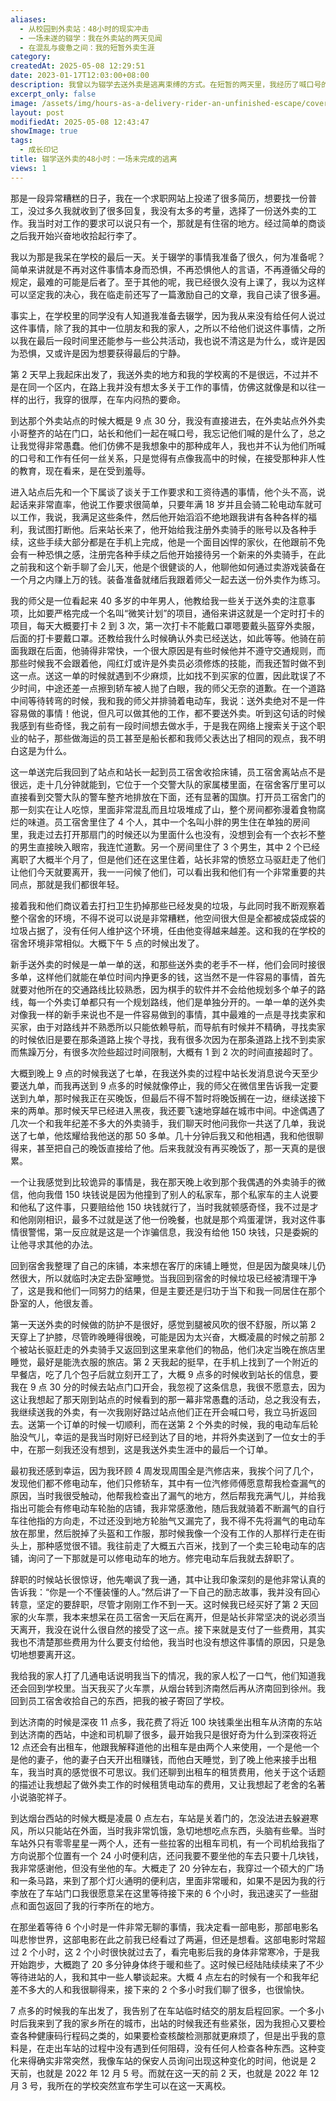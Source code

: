 ```yaml
---
aliases:
  - 从校园到外卖站：48小时的现实冲击
  - 一场未遂的辍学：我在外卖站的两天见闻
  - 在混乱与疲惫之间：我的短暂外卖生涯
category: 
createdAt: 2025-05-08 12:29:51
date: 2023-01-17T12:03:00+08:00
description: 我曾以为辍学去送外卖是逃离束缚的方式。在短暂的两天里，我经历了喊口号的荒谬、肮脏的宿舍、飞驰的电动车，以及陌生人的欺骗与善意。站长说“但凡能做别的，别送外卖”，而我在漏气的轮胎和寒夜的车站里，终于明白自己真正想要的是什么。这段经历没能让我“逃离”，却让我看清了现实的重量。
excerpt_only: false
image: /assets/img/hours-as-a-delivery-rider-an-unfinished-escape/cover.png
layout: post
modifiedAt: 2025-05-08 12:43:47
showImage: true
tags:
  - 成长印记
title: 辍学送外卖的48小时：一场未完成的逃离
views: 1
---
```


那是一段异常糟糕的日子，我在一个求职网站上投递了很多简历，想要找一份普工，没过多久我就收到了很多回复，我没有太多的考量，选择了一份送外卖的工作。我当时对工作的要求可以说只有一个，那就是有住宿的地方。经过简单的商谈之后我开始兴奋地收拾起行李了。

我以为那是我呆在学校的最后一天。关于辍学的事情我准备了很久，何为准备呢？简单来讲就是不再对这件事情本身而恐惧，不再恐惧他人的言语，不再遵循父母的规定，最难的可能是后者了。至于其他的呢，我已经很久没有上课了，我以为这样可以坚定我的决心，我在临走前还写了一篇激励自己的文章，我自己读了很多遍。

事实上，在学校里的同学没有人知道我准备去辍学，因为我从来没有给任何人说过这件事情，除了我的其中一位朋友和我的家人，之所以不给他们说这件事情，之所以我在最后一段时间里还能参与一些公共活动，我也说不清这是为什么，或许是因为恐惧，又或许是因为想要获得最后的宁静。

第 2 天早上我起床出发了，我送外卖的地方和我的学校离的不是很远，不过并不是在同一个区内，在路上我并没有想太多关于工作的事情，仿佛这就像是和以往一样的出行，我穿的很厚，在车内闷热的要命。

到达那个外卖站点的时候大概是 9 点 30 分，我没有直接进去，在外卖站点外外卖小哥整齐的站在门口，站长和他们一起在喊口号，我忘记他们喊的是什么了，总之让我觉得非常愚蠢。他们仿佛不是我想象中的那种成年人，我也并不认为他们所喊的口号和工作有任何一丝关系，只是觉得有点像我高中的时候，在接受那种非人性的教育，现在看来，是在受到羞辱。

进入站点后先和一个下属谈了谈关于工作要求和工资待遇的事情，他个头不高，说起话来非常直率，他说工作要求很简单，只要年满 18 岁并且会骑二轮电动车就可以工作，我说，我满足这些条件，然后他开始滔滔不绝地跟我讲有各种各样的福利，我试图打断他。后来站长来了，他开始给我注册外卖骑手的账号以及各种手续，这些手续大部分都是在手机上完成，他是一个面目凶悍的家伙，在他跟前不免会有一种恐惧之感，注册完各种手续之后他开始接待另一个新来的外卖骑手，在此之前我和这个新手聊了会儿天，他是个很健谈的人，他聊他如何通过卖游戏装备在一个月之内赚上万的钱。装备准备就绪后我跟着师父一起去送一份外卖作为练习。

我的师父是一位看起来 40 多岁的中年男人，他教给我一些关于送外卖的注意事项，比如要严格完成一个名叫“微笑计划”的项目，通俗来讲这就是一个定时打卡的项目，每天大概要打卡 2 到 3 次，第一次打卡不能戴口罩嗯要戴头盔穿外卖服，后面的打卡要戴口罩。还教给我什么时候确认外卖已经送达，如此等等。他骑在前面我跟在后面，他骑得非常快，一个很大原因是有些时候他并不遵守交通规则，而那些时候我不会跟着他，闯红灯或许是外卖员必须修炼的技能，而我还暂时做不到这一点。送这一单的时候就遇到不少麻烦，比如找不到买家的位置，因此耽误了不少时间，中途还差一点擦到轿车被人抛了白眼，我的师父无奈的道歉。在一个道路中间等待转弯的时候，我和我的师父并排骑着电动车，我说：送外卖绝对不是一件容易做的事情！他说，但凡可以做其他的工作，都不要送外卖。听到这句话的时候我感到有些奇怪，我之前有一段时间想去做水手，于是我在网络上搜索关于这个职业的帖子，那些做海运的员工甚至是船长都和我师父表达出了相同的观点，我不明白这是为什么。

这一单送完后我回到了站点和站长一起到员工宿舍收拾床铺，员工宿舍离站点不是很远，走十几分钟就能到，它位于一个交警大队的家属楼里面，在宿舍客厅里可以直接看到交警大队的警车整齐地排放在下面，还有显著的国旗。打开员工宿舍门的那一刻实在让人吃惊，里面非常混乱而且垃圾堆成了山，整个房间都弥漫着食物腐烂的味道。员工宿舍里住了 4 个人，其中一个名叫小胖的男生住在单独的房间里，我走过去打开那扇门的时候还以为里面什么也没有，没想到会有一个衣衫不整的男生直接映入眼帘，我连忙道歉。另一个房间里住了 3 个男生，其中 2 个已经离职了大概半个月了，但是他们还在这里住着，站长非常的愤怒立马驱赶走了他们让他们今天就要离开，我一一问候了他们，可以看出我和他们有一个非常重要的共同点，那就是我们都很年轻。

接着我和他们商议着去打扫卫生扔掉那些已经发臭的垃圾，与此同时我不断观察着整个宿舍的环境，不得不说可以说是非常糟糕，他空间很大但是全都被成袋成袋的垃圾占据了，没有任何人维护这个环境，任由他变得越来越差。这和我的在学校的宿舍环境非常相似。大概下午 5 点的时候出发了。

新手送外卖的时候是一单一单的送，和那些送外卖的老手不一样，他们会同时接很多单，这样他们就能在单位时间内挣更多的钱，这当然不是一件容易的事情，首先就要对他所在的交通路线比较熟悉，因为棋手的软件并不会给他规划多个单子的路线，每一个外卖订单都只有一个规划路线，他们是单独分开的。一单一单的送外卖对像我一样的新手来说也不是一件容易做到的事情，其中最难的一点是寻找卖家和买家，由于对路线并不熟悉所以只能依赖导航，而导航有时候并不精确，寻找卖家的时候依旧是要在那条道路上挨个寻找，我有很多次因为在那条道路上找不到卖家而焦躁万分，有很多次险些超过时间限制，大概有 1 到 2 次的时间直接超时了。

大概到晚上 9 点的时候我送了七单，在我送外卖的过程中站长发消息说今天至少要送九单，而我再送到 9 点多的时候就像停止，我的师父在微信里告诉我一定要送到九单，那时候我正在买晚饭，但最后不得不暂时将晚饭搁在一边，继续送接下来的两单。那时候天早已经进入黑夜，我还要飞速地穿越在城市中间。中途偶遇了几次一个和我年纪差不多大的外卖骑手，我们聊天时他问我你一共送了几单，我说送了七单，他炫耀给我他送的那 50 多单。几十分钟后我又和他相遇，我和他很聊得来，甚至把自己的晚饭直接给了他。后来我就没有再买晚饭了，那一天真的是很累。

一个让我感觉到比较诡异的事情是，我在那天晚上收到那个我偶遇的外卖骑手的微信，他向我借 150 块钱说是因为他撞到了别人的私家车，那个私家车的主人说要和他私了这件事，只要赔给他 150 块钱就行了，当时我就顿感奇怪，我不过是才和他刚刚相识，最多不过就是送了他一份晚餐，也就是那个鸡蛋灌饼，我对这件事情很警惕，第一反应就是这是一个诈骗信息，我没有给他 150 块钱，只是委婉的让他寻求其他的办法。

回到宿舍我整理了自己的床铺，本来想在客厅的床铺上睡觉，但是因为酸臭味儿仍然很大，所以就临时决定去卧室睡觉。当我回到宿舍的时候垃圾已经被清理干净了，这是我和他们一同努力的结果，但是主要还是归功于当下和我一同居住在那个卧室的人，他很友善。

第一天送外卖的时候做的防护不是很好，感觉到腿被风吹的很不舒服，所以第 2 天穿上了护膝，尽管昨晚睡得很晚，可能是因为太兴奋，大概凌晨的时候之前那 2 个被站长驱赶走的外卖骑手又返回到这里来拿他们的物品，他们决定当晚在旅店里睡觉，最好是能洗衣服的旅店。第 2 天我起的挺早，在手机上找到了一个附近的早餐店，吃了几个包子后就立刻开工了，大概 9 点多的时候收到站长的信息，要我在 9 点 30 分的时候去站点门口开会，我忽视了这条信息，我很不愿意去，因为这让我想起了那天刚到站点的时候看到的那一幕非常愚蠢的活动，总之我没有去，我继续送我的外卖，有一次我刚好路过站点他们正在开会喊口号，我立马折返回去。送第一个订单的时候一切顺利，而在送第 2 个外卖的时候，我的电动车后轮胎没气儿，幸运的是我当时刚好已经到达了目的地，并将外卖送到了一位女士的手中，在那一刻我还没有想到，这是我送外卖生涯中的最后一个订单。

最初我还感到幸运，因为我环顾 4 周发现周围全是汽修店来，我挨个问了几个，发现他们都不修电动车，他们只修轿车，其中有一位汽修师傅愿意帮我检查漏气的原因，当时我很受触动，他帮我检查出了漏气的地方，然后帮我充满气儿，并给我指出可能会有修电动车轮胎的店铺，我非常感激他，随后我就骑着不断漏气的自行车往他指的方向走，不过还没到地方轮胎气又漏完了，我不得不先将漏气的电动车放在那里，然后脱掉了头盔和工作服，那时候我像一个没有工作的人那样行走在街头上，那种感觉很不错。我往前走了大概五六百米，找到了一个卖三轮电动车的店铺，询问了一下那就是可以修电动车的地方。修完电动车后我就去辞职了。

辞职的时候站长很惊讶，他先嘲讽了我一通，其中让我印象深刻的是他非常认真的告诉我：“你是一个不懂装懂的人。”然后讲了一下自己的励志故事，我并没有回心转意，坚定的要辞职，尽管才刚刚工作不到一天。这时候我已经买好了第 2 天回家的火车票，我本来想呆在员工宿舍一天后在离开，但是站长非常坚决的说必须当天离开，我没在说什么很自然的接受了这一点。接下来就是支付了一些费用，其实我也不清楚那些费用为什么要支付给他，我当时也没有想这件事情的原因，只是急切地想要离开这。

我给我的家人打了几通电话说明我当下的情况，我的家人松了一口气，他们知道我还会回到学校里。当天我买了火车票，从烟台转到济南然后再从济南回到徐州。我回到员工宿舍收拾自己的东西，把我的被子寄回了学校。

到达济南的时候是深夜 11 点多，我花费了将近 100 块钱乘坐出租车从济南的东站到达济南的西站，中途和司机聊了很多，最开始我只是很好奇为什么到深夜将近 12 点还会有出租车，他跟我解释道他的出租车是由两个人来使用，一个是他一个是他的妻子，他的妻子白天开出租赚钱，而他白天睡觉，到了晚上他来接手出租车，我当时真的感觉很不可思议。我们还聊到出租车的租赁费用，他关于这个话题的描述让我想起了做外卖工作的时候租赁电动车的费用，又让我想起了老舍的名著小说骆驼祥子。

到达烟台西站的时候大概是凌晨 0 点左右，车站是关着门的，怎没法进去躲避寒风，所以只能站在外面，当时我非常饥饿，急切地想吃点东西，头脑有些晕。当时车站外只有零零星星一两个人，还有一些拉客的出租车司机，有一个司机给我指了方向说那个位置有一个 24 小时便利店，还问我要不要坐他的车去只要十几块钱，我非常感谢他，但没有坐他的车。大概走了 20 分钟左右，我穿过一个硕大的广场和一条马路，来到了那个灯火通明的便利店，里面非常暖和，如果不是因为我的行李放在了车站门口我很愿意呆在这里等待接下来的 6 个小时，我迅速买了一些甜点和面包返回了我的行李所在的地方。

在那坐着等待 6 个小时是一件非常无聊的事情，我决定看一部电影，那部电影名叫悲惨世界，这部电影在此之前我已经看过了两遍，但还是想看。这部电影时常超过 2 个小时，这 2 个小时很快就过去了，看完电影后我的身体非常寒冷，于是我开始跑步，大概跑了 20 多分钟身体终于暖和些了。这时候已经陆陆续续来了不少等待进站的人，我和其中一些人攀谈起来。大概 4 点左右的时候有一个和我年纪差不多大的人和我很聊得来，接下来的 2 个多小时我们聊了很多，也很愉快。

7 点多的时候我的车出发了，我告别了在车站临时结交的朋友启程回家。一个多小时后我来到了我的家乡所在的城市，出站的时候我还有些紧张，因为我担心又要检查各种健康码行程码之类的，如果要检查核酸检测那就更麻烦了，但是出乎我的意料是，在走出车站的过程中没有遇到任何阻碍，没有任何人检查各种东西。这种变化来得确实非常突然，我像车站的保安人员询问出现这种变化的时间，他说是 2 天前，也就是 2022 年 12 月 5 号。而就在这一天的前 2 天，也就是 2022 年 12 月 3 号，我所在的学校突然宣布学生可以在这一天离校。
